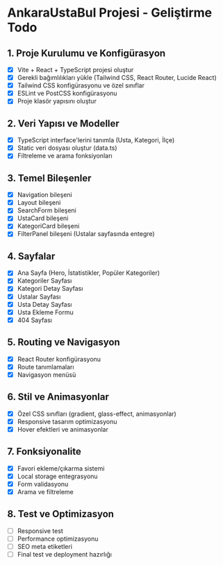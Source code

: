# AnkaraUstaBul Projesi - Geliştirme Todo

## 1. Proje Kurulumu ve Konfigürasyon
- [x] Vite + React + TypeScript projesi oluştur
- [x] Gerekli bağımlılıkları yükle (Tailwind CSS, React Router, Lucide React)
- [x] Tailwind CSS konfigürasyonu ve özel sınıflar
- [x] ESLint ve PostCSS konfigürasyonu
- [x] Proje klasör yapısını oluştur

## 2. Veri Yapısı ve Modeller
- [x] TypeScript interface'lerini tanımla (Usta, Kategori, İlçe)
- [x] Static veri dosyası oluştur (data.ts)
- [x] Filtreleme ve arama fonksiyonları

## 3. Temel Bileşenler
- [x] Navigation bileşeni
- [x] Layout bileşeni
- [x] SearchForm bileşeni
- [x] UstaCard bileşeni
- [x] KategoriCard bileşeni
- [x] FilterPanel bileşeni (Ustalar sayfasında entegre)

## 4. Sayfalar
- [x] Ana Sayfa (Hero, İstatistikler, Popüler Kategoriler)
- [x] Kategoriler Sayfası
- [x] Kategori Detay Sayfası
- [x] Ustalar Sayfası
- [x] Usta Detay Sayfası
- [x] Usta Ekleme Formu
- [x] 404 Sayfası

## 5. Routing ve Navigasyon
- [x] React Router konfigürasyonu
- [x] Route tanımlamaları
- [x] Navigasyon menüsü

## 6. Stil ve Animasyonlar
- [x] Özel CSS sınıfları (gradient, glass-effect, animasyonlar)
- [x] Responsive tasarım optimizasyonu
- [x] Hover efektleri ve animasyonlar

## 7. Fonksiyonalite
- [x] Favori ekleme/çıkarma sistemi
- [x] Local storage entegrasyonu
- [x] Form validasyonu
- [x] Arama ve filtreleme

## 8. Test ve Optimizasyon
- [ ] Responsive test
- [ ] Performance optimizasyonu
- [ ] SEO meta etiketleri
- [ ] Final test ve deployment hazırlığı